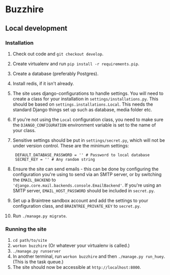 Buzzhire
========

Local development
-----------------

### Installation

1. Check out code and `git checkout develop`.
2. Create virtualenv and run `pip install -r requirements.pip`.
3. Create a database (preferably Postgres).
4. Install redis, if it isn't already.
5. The site uses django-configurations to handle settings.  You will need
   to create a class for your installation in `settings/installations.py`.
   This should be based on `settings.installations.Local`.  This needs the
   standard Django things set up such as database, media folder etc.
6. If you're not using the `Local` configuration class, you need to make
   sure the `DJANGO_CONFIGURATION` environment variable is set to the
   name of your class.
6. Sensitive settings should be put in `settings/secret.py`, which will not
   be under version control.  These are the minimum settings:  

        DEFAULT_DATABASE_PASSWORD = '' # Password to local database
        SECRET_KEY = '' # Any random string
7. Ensure the site can send emails - this can be done by configuring the
   configuration you're using to send via an SMTP server, or by switching
   the `EMAIL_BACKEND` to `'django.core.mail.backends.console.EmailBackend'`.
   If you're using an SMTP server, `EMAIL_HOST_PASSWORD` should be included
   in `secret.py`.
8. Set up a Braintree sandbox account and add the settings to your
   configuration class, and `BRAINTREE_PRIVATE_KEY` to `secret.py`.
9. Run `./manage.py migrate`.

 
### Running the site

1. `cd path/to/site`
2. `workon buzzhire` (Or whatever your virtualenv is called.)
2. `./manage.py runserver`
3. In another terminal, run `workon buzzhire` and then `./manage.py run_huey`.
   (This is the task queue.)
4. The site should now be accessible at `http://localhost:8000`.